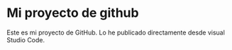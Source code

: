 # Mi proyecto de github

Este es mi proyecto de GitHub. Lo he
publicado directamente desde visual 
Studio Code.
